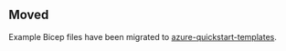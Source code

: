 ## Moved
Example Bicep files have been migrated to [azure-quickstart-templates](https://github.com/Azure/azure-quickstart-templates).